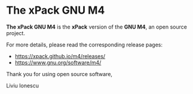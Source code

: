 # The xPack GNU M4

**The xPack GNU M4** is the **xPack** version of
the **GNU M4**, an open source project.

For more details, please read the corresponding release pages:

- <https://xpack.github.io/m4/releases/>
- <https://www.gnu.org/software/m4/>

Thank you for using open source software,

Liviu Ionescu
